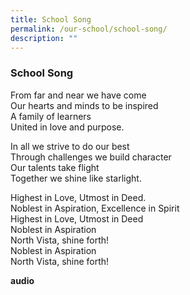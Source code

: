 ```yaml
---
title: School Song
permalink: /our-school/school-song/
description: ""
---
```

### School Song

From far and near we have come <br>
Our hearts and minds to be inspired <br>
A family of learners <br>
United in love and purpose. <br>

In all we strive to do our best <br>
Through challenges we build character <br>
Our talents take flight <br>
Together we shine like starlight. <br>

Highest in Love, Utmost in Deed. <br>
Noblest in Aspiration, Excellence in Spirit <br>
Highest in Love, Utmost in Deed <br>
Noblest in Aspiration <br>
North Vista, shine forth! <br>
Noblest in Aspiration <br>
North Vista, shine forth! <br>

**audio**